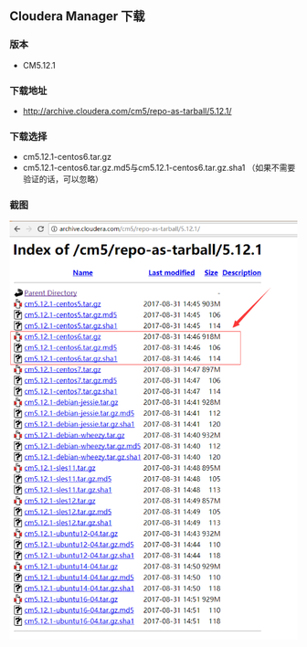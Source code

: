 ## Cloudera Manager 下载

### 版本
- CM5.12.1

### 下载地址 
- http://archive.cloudera.com/cm5/repo-as-tarball/5.12.1/


### 下载选择
- cm5.12.1-centos6.tar.gz
- cm5.12.1-centos6.tar.gz.md5与cm5.12.1-centos6.tar.gz.sha1 （如果不需要验证的话，可以忽略）

### 截图
![CM下载截图](./CM_download.png)

